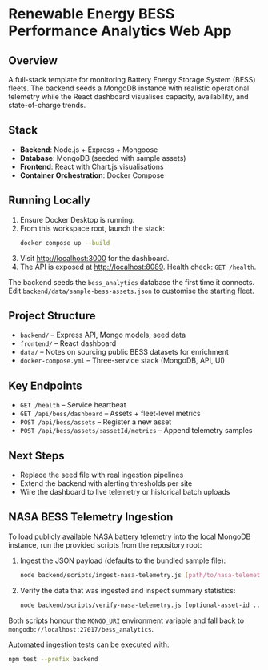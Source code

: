 ﻿# Renewable Energy BESS Performance Analytics Web App

## Overview
A full-stack template for monitoring Battery Energy Storage System (BESS) fleets. The backend seeds a MongoDB instance with realistic operational telemetry while the React dashboard visualises capacity, availability, and state-of-charge trends.

## Stack
- **Backend**: Node.js + Express + Mongoose
- **Database**: MongoDB (seeded with sample assets)
- **Frontend**: React with Chart.js visualisations
- **Container Orchestration**: Docker Compose

## Running Locally
1. Ensure Docker Desktop is running.
2. From this workspace root, launch the stack:
   ```bash
   docker compose up --build
   ```
3. Visit <http://localhost:3000> for the dashboard.
4. The API is exposed at <http://localhost:8089>. Health check: `GET /health`.

The backend seeds the `bess_analytics` database the first time it connects. Edit `backend/data/sample-bess-assets.json` to customise the starting fleet.

## Project Structure
- `backend/` – Express API, Mongo models, seed data
- `frontend/` – React dashboard
- `data/` – Notes on sourcing public BESS datasets for enrichment
- `docker-compose.yml` – Three-service stack (MongoDB, API, UI)

## Key Endpoints
- `GET /health` – Service heartbeat
- `GET /api/bess/dashboard` – Assets + fleet-level metrics
- `POST /api/bess/assets` – Register a new asset
- `POST /api/bess/assets/:assetId/metrics` – Append telemetry samples

## Next Steps
- Replace the seed file with real ingestion pipelines
- Extend the backend with alerting thresholds per site
- Wire the dashboard to live telemetry or historical batch uploads

## NASA BESS Telemetry Ingestion
To load publicly available NASA battery telemetry into the local MongoDB instance, run the provided scripts from the repository root:

1. Ingest the JSON payload (defaults to the bundled sample file):
   ```bash
   node backend/scripts/ingest-nasa-telemetry.js [path/to/nasa-telemetry.json]
   ```
2. Verify the data that was ingested and inspect summary statistics:
   ```bash
   node backend/scripts/verify-nasa-telemetry.js [optional-asset-id ...]
   ```

Both scripts honour the `MONGO_URI` environment variable and fall back to `mongodb://localhost:27017/bess_analytics`.

Automated ingestion tests can be executed with:
```bash
npm test --prefix backend
```

